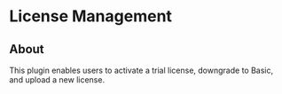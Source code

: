 # License Management

## About

This plugin enables users to activate a trial license, downgrade to Basic, and upload a new license.